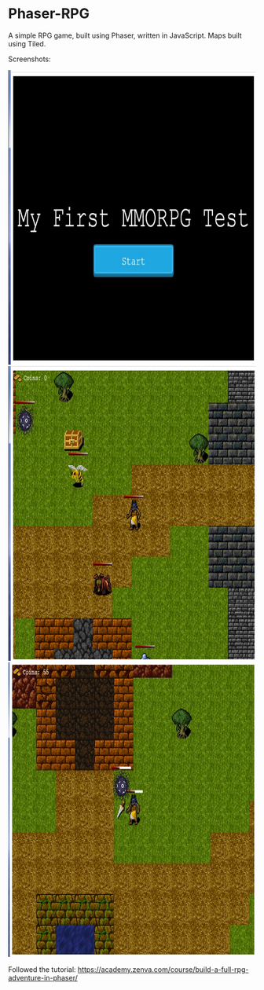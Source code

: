 # Phaser-RPG

A simple RPG game, built using Phaser, written in JavaScript. Maps built using Tiled. 

Screenshots:

<img src="https://github.com/jessicajqsong/Phaser-RPG/blob/master/screenshots/RPG1.jpg" height="600" width="800">
<img src="https://github.com/jessicajqsong/Phaser-RPG/blob/master/screenshots/RPG2.jpg" height="600" width="800">
<img src="https://github.com/jessicajqsong/Phaser-RPG/blob/master/screenshots/RPG3.jpg" height="600" width="800">


Followed the tutorial: https://academy.zenva.com/course/build-a-full-rpg-adventure-in-phaser/
